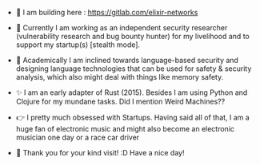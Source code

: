 - 🔨 I am building here : https://gitlab.com/elixir-networks
  
- 👋 Currently I am working as an independent security researcher (vulnerability research and bug bounty hunter) for my livelihood and to support my startup(s) [stealth mode]. 
 

- 👀 Academically I am inclined towards language-based security and designing language technologies that can be used for safety & security analysis, which also might deal with things like memory safety. 
  
- ✨ I am an early adapter of Rust (2015). Besides I am using Python and Clojure for my mundane tasks. Did I mention Weird Machines??

-  👉 I pretty much obsessed with Startups. Having said all of that, I am a huge fan of electronic music and might also become an electronic musician one day or a race car driver

- 🌱 Thank you for your kind visit! :D Have a nice day!



<!---
saifnoorprottoy/saifnoorprottoy is a ✨ special ✨ repository because its `README.md` (this file) appears on your GitHub profile.
You can click the Preview link to take a look at your changes.
--->

